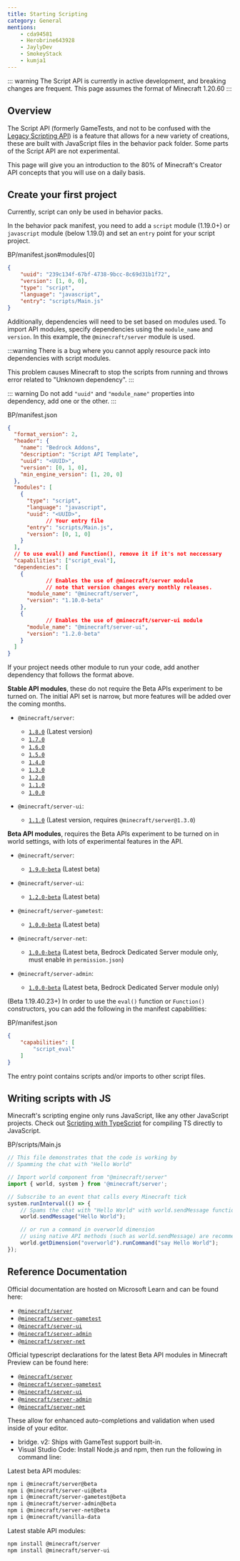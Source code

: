 ```yaml
---
title: Starting Scripting
category: General
mentions:
    - cda94581
    - Herobrine643928
    - JaylyDev
    - SmokeyStack
    - kumja1
---
```


::: warning
The Script API is currently in active development, and breaking changes are frequent. This page assumes the format of Minecraft 1.20.60
:::

## Overview

The Script API (formerly GameTests, and not to be confused with the [Legacy Scripting API](/scripting/scripting-intro)) is a feature that allows for a new variety of creations, these are built with JavaScript files in the behavior pack folder. Some parts of the Script API are not experimental.

This page will give you an introduction to the 80% of Minecraft's Creator API concepts that you will use on a daily basis.

## Create your first project

Currently, script can only be used in behavior packs.

In the behavior pack manifest, you need to add a `script` module (1.19.0+) or `javascript` module (below 1.19.0) and set an `entry` point for your script project.

<CodeHeader>BP/manifest.json#modules[0]</CodeHeader>

```json
{
	"uuid": "239c134f-67bf-4738-9bcc-8c69d31b1f72",
	"version": [1, 0, 0],
	"type": "script",
	"language": "javascript",
	"entry": "scripts/Main.js"
}
```

Additionally, dependencies will need to be set based on modules used. To import API modules, specify dependencies using the `module_name` and `version`. In this example, the `@minecraft/server` module is used.

:::warning
There is a bug where you cannot apply resource pack into dependencies with script modules.

This problem causes Minecraft to stop the scripts from running and throws error related to "Unknown dependency".
:::

::: warning
Do not add `"uuid"` and `"module_name"` properties into dependency, add one or the other.
:::

<CodeHeader>BP/manifest.json</CodeHeader>

```json
{
  "format_version": 2,
  "header": {
    "name": "Bedrock Addons",
    "description": "Script API Template",
    "uuid": "<UUID>",
    "version": [0, 1, 0],
    "min_engine_version": [1, 20, 0]
  },
  "modules": [
    {
      "type": "script",
      "language": "javascript",
      "uuid": "<UUID>",
			// Your entry file
      "entry": "scripts/Main.js",
      "version": [0, 1, 0]
    }
  ],
  // to use eval() and Function(), remove it if it's not neccessary
  "capabilities": ["script_eval"],
  "dependencies": [
    {
			// Enables the use of @minecraft/server module
			// note that version changes every monthly releases.
      "module_name": "@minecraft/server",
      "version": "1.10.0-beta"
    },
    {
			// Enables the use of @minecraft/server-ui module
      "module_name": "@minecraft/server-ui",
      "version": "1.2.0-beta"
    }
  ]
}

```

If your project needs other module to run your code, add another dependency that follows the format above.

**Stable API modules**, these do not require the Beta APIs experiment to be turned on. The initial API set is narrow, but more features will be added over the coming months.

-   `@minecraft/server`:
    -   [`1.8.0`](https://www.npmjs.com/package/@minecraft/server/v/1.8.0) (Latest version)
    -   [`1.7.0`](https://www.npmjs.com/package/@minecraft/server/v/1.7.0)
    -   [`1.6.0`](https://www.npmjs.com/package/@minecraft/server/v/1.6.0)
    -   [`1.5.0`](https://www.npmjs.com/package/@minecraft/server/v/1.5.0)
    -   [`1.4.0`](https://www.npmjs.com/package/@minecraft/server/v/1.4.0)
    -   [`1.3.0`](https://www.npmjs.com/package/@minecraft/server/v/1.3.0)
    -   [`1.2.0`](https://www.npmjs.com/package/@minecraft/server/v/1.2.0)
    -   [`1.1.0`](https://www.npmjs.com/package/@minecraft/server/v/1.1.0)
    -   [`1.0.0`](https://www.npmjs.com/package/@minecraft/server/v/1.0.0)

-   `@minecraft/server-ui`:
    -   [`1.1.0`](https://www.npmjs.com/package/@minecraft/server-ui/v/1.1.0) (Latest version, requires `@minecraft/server@1.3.0`)

**Beta API modules**, requires the Beta APIs experiment to be turned on in world settings, with lots of experimental features in the API.

-   `@minecraft/server`:

    -   [`1.9.0-beta`](https://www.npmjs.com/package/@minecraft/server/v/1.9.0-beta.1.20.60-stable) (Latest beta)

-   `@minecraft/server-ui`:
    -   [`1.2.0-beta`](https://www.npmjs.com/package/@minecraft/server-ui/v/1.2.0-beta.1.20.60-stable) (Latest beta)
-   `@minecraft/server-gametest`:

    -   [`1.0.0-beta`](https://www.npmjs.com/package/@minecraft/server-gametest/v/1.0.0-beta.1.20.60-stable) (Latest beta)

-   `@minecraft/server-net`:

    -   [`1.0.0-beta`](https://www.npmjs.com/package/@minecraft/server-net/v/1.0.0-beta.1.20.60-stable) (Latest beta, Bedrock Dedicated Server module only, must enable in `permission.json`)

-   `@minecraft/server-admin`:

    -   [`1.0.0-beta`](https://www.npmjs.com/package/@minecraft/server-admin) (Latest beta, Bedrock Dedicated Server module only)

(Beta 1.19.40.23+) In order to use the `eval()` function or `Function()` constructors, you can add the following in the manifest capabilities:

<CodeHeader>BP/manifest.json</CodeHeader>

```json
{
	"capabilities": [
		"script_eval"
	]
}
```

The entry point contains scripts and/or imports to other script files.

## Writing scripts with JS

Minecraft's scripting engine only runs JavaScript, like any other JavaScript projects. Check out [Scripting with TypeScript](/scripting/typescript#script-api) for compiling TS directly to JavaScript.

<CodeHeader>BP/scripts/Main.js</CodeHeader>

```js
// This file demonstrates that the code is working by
// Spamming the chat with "Hello World"

// Import world component from "@minecraft/server"
import { world, system } from '@minecraft/server';

// Subscribe to an event that calls every Minecraft tick
system.runInterval(() => {
	// Spams the chat with "Hello World" with world.sendMessage function in API
	world.sendMessage("Hello World");

	// or run a command in overworld dimension
	// using native API methods (such as world.sendMessage) are recommended whenever possible.
	world.getDimension("overworld").runCommand("say Hello World");
});
```

## Reference Documentation

Official documentation are hosted on Microsoft Learn and can be found here:

-   [`@minecraft/server`](https://learn.microsoft.com/minecraft/creator/scriptapi/mojang-minecraft/mojang-minecraft)
-   [`@minecraft/server-gametest`](https://learn.microsoft.com/minecraft/creator/scriptapi/mojang-gametest/mojang-gametest)
-   [`@minecraft/server-ui`](https://learn.microsoft.com/minecraft/creator/scriptapi/mojang-minecraft-ui/mojang-minecraft-ui)
-   [`@minecraft/server-admin`](https://learn.microsoft.com/minecraft/creator/scriptapi/mojang-minecraft-server-admin/mojang-minecraft-server-admin)
-   [`@minecraft/server-net`](https://learn.microsoft.com/minecraft/creator/scriptapi/mojang-net/mojang-net)

Official typescript declarations for the latest Beta API modules in Minecraft Preview can be found here:

-   [`@minecraft/server`](https://www.npmjs.com/package/@minecraft/server/v/beta)
-   [`@minecraft/server-gametest`](https://www.npmjs.com/package/@minecraft/server-gametest/v/beta)
-   [`@minecraft/server-ui`](https://www.npmjs.com/package/@minecraft/server-ui/v/beta)
-   [`@minecraft/server-admin`](https://www.npmjs.com/package/@minecraft/server-admin/v/beta)
-   [`@minecraft/server-net`](https://www.npmjs.com/package/@minecraft/server-net/v/beta)

These allow for enhanced auto-completions and validation when used inside of your editor.

-   bridge. v2: Ships with GameTest support built-in.
-   Visual Studio Code: Install Node.js and npm, then run the following in command line:

Latest beta API modules:

```bash
npm i @minecraft/server@beta
npm i @minecraft/server-ui@beta
npm i @minecraft/server-gametest@beta
npm i @minecraft/server-admin@beta
npm i @minecraft/server-net@beta
npm i @minecraft/vanilla-data
```

Latest stable API modules:

```bash
npm install @minecraft/server
npm install @minecraft/server-ui
```
